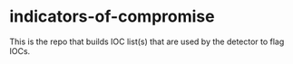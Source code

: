 # indicators-of-compromise

This is the repo that builds IOC list(s) that are used by the detector to flag IOCs.
